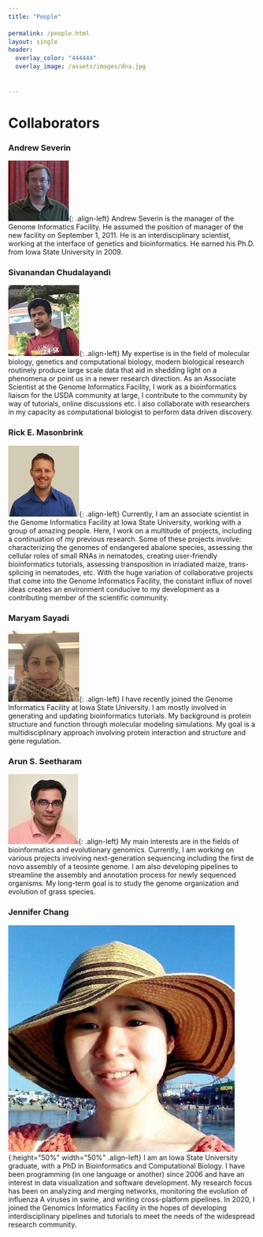 ```yaml
---
title: "People"

permalink: /people.html
layout: single
header:
  overlay_color: "444444"
  overlay_image: /assets/images/dna.jpg


---
```


# Collaborators



### Andrew Severin

![Andrew](../assets/images/people/Andrew.png){: .align-left}
Andrew Severin is the manager of the Genome Informatics Facility. He assumed the position of manager of the new facility on September 1, 2011. He is an interdisciplinary scientist, working at the interface of genetics and bioinformatics. He earned his Ph.D. from Iowa State University in 2009.


### Sivanandan Chudalayandi

![Csiva](../assets/images/people/Csiva.jpg){: .align-left}
My expertise is in the field of molecular biology, genetics and computational biology, modern biological research routinely produce large scale data that aid in shedding light on a phenomena or point us in a newer research direction. As an Associate Scientist at the Genome Informatics Facility, I work as a bioinformatics liaison for the USDA community at large, I contribute to the community by way of tutorials, online discussions etc. I also collaborate with researchers in my capacity as computational biologist to perform data driven discovery.

### Rick E. Masonbrink
![Rick](../assets/images/people/Rick.jpg){: .align-left}
Currently, I am an associate scientist in the Genome Informatics Facility at Iowa State University, working with a group of amazing people. Here, I work on a multitude of projects, including a continuation of my previous research. Some of these projects involve:  characterizing the genomes of endangered abalone species, assessing the cellular roles of small RNAs in nematodes, creating user-friendly bioinformatics tutorials, assessing transposition in irradiated maize, trans-splicing in nematodes, etc.  With the huge variation of collaborative projects that come into the Genome Informatics Facility, the constant influx of novel ideas creates an environment conducive to my development as a contributing member of the scientific community.


### Maryam Sayadi
![Maryam](../assets/images/people/Maryam.jpg){: .align-left}
I have recently joined the Genome Informatics Facility at Iowa State University. I am mostly involved in generating and updating bioinformatics tutorials. My background is protein structure and function through molecular modeling simulations. My goal is a multidisciplinary approach involving protein interaction and structure and gene regulation.


### Arun S. Seetharam
![arun](../assets/images/people/Arun.jpg){: .align-left}
My main interests are in the fields of bioinformatics and evolutionary genomics. Currently, I am working on various projects involving next-generation sequencing including the first de novo assembly of a teosinte genome. I am also developing pipelines to streamline the assembly and annotation process for newly sequenced organisms. My long-term goal is to study the genome organization and evolution of grass species.

### Jennifer Chang
![Jennifer](../assets/images/people/JenChang.png){:height="50%" width="50%" .align-left}
I am an Iowa State University graduate, with a PhD in Bioinformatics and Computational Biology. I have been programming (in one language or another) since 2006 and have an interest in data visualization and software development. My research focus has been on analyzing and merging networks, monitoring the evolution of influenza A viruses in swine, and writing cross-platform pipelines. In 2020, I joined the Genomics Informatics Facility in the hopes of developing interdisciplinary pipelines and tutorials to meet the needs of the widespread research community.
